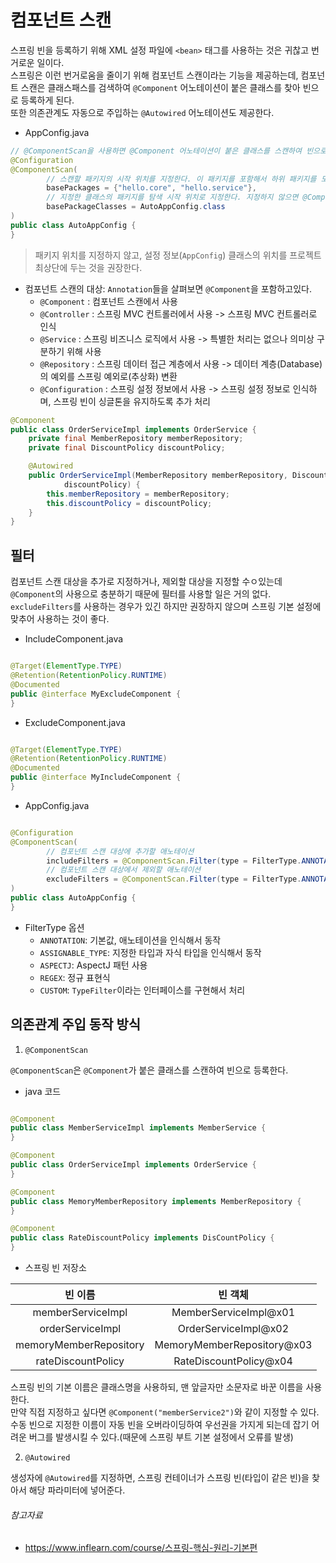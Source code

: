 # 컴포넌트 스캔

스프링 빈을 등록하기 위해 XML 설정 파일에 `<bean>` 태그를 사용하는 것은 귀찮고 번거로운 일이다.  
스프링은 이런 번거로움을 줄이기 위해 컴포넌트 스캔이라는 기능을 제공하는데, 컴포넌트 스캔은 클래스패스를 검색하여 `@Component` 어노테이션이 붙은 클래스를 찾아 빈으로 등록하게 된다.  
또한 의존관계도 자동으로 주입하는 `@Autowired` 어노테이션도 제공한다.

- AppConfig.java

```java
// @ComponentScan을 사용하면 @Component 어노테이션이 붙은 클래스를 스캔하여 빈으로 등록한다.  
@Configuration
@ComponentScan(
        // 스캔할 패키지의 시작 위치를 지정한다. 이 패키지를 포함해서 하위 패키지를 모두 스캔한다.
        basePackages = {"hello.core", "hello.service"},
        // 지정한 클래스의 패키지를 탐색 시작 위치로 지정한다. 지정하지 않으면 @ComponentScan이 붙은 설정 정보 클래스의 패키지가 시작 위치가 된다.
        basePackageClasses = AutoAppConfig.class
)
public class AutoAppConfig {
}
```

> 패키지 위치를 지정하지 않고, 설정 정보(`AppConfig`) 클래스의 위치를 프로젝트 최상단에 두는 것을 권장한다.

- 컴포넌트 스캔의 대상: `Annotation`들을 살펴보면 `@Component`을 포함하고있다.
    - `@Component` : 컴포넌트 스캔에서 사용
    - `@Controller` : 스프링 MVC 컨트롤러에서 사용 -> 스프링 MVC 컨트롤러로 인식
    - `@Service` : 스프링 비즈니스 로직에서 사용 -> 특별한 처리는 없으나 의미상 구분하기 위해 사용
    - `@Repository` : 스프링 데이터 접근 계층에서 사용 -> 데이터 계층(Database)의 예외를 스프링 예외로(추상화) 변환
    - `@Configuration` : 스프링 설정 정보에서 사용 -> 스프링 설정 정보로 인식하며, 스프링 빈이 싱글톤을 유지하도록 추가 처리

```java
@Component
public class OrderServiceImpl implements OrderService {
    private final MemberRepository memberRepository;
    private final DiscountPolicy discountPolicy;

    @Autowired
    public OrderServiceImpl(MemberRepository memberRepository, DiscountPolicy
            discountPolicy) {
        this.memberRepository = memberRepository;
        this.discountPolicy = discountPolicy;
    }
}
```

## 필터

컴포넌트 스캔 대상을 추가로 지정하거나, 제외할 대상을 지정할 수ㅇ있는데 `@Component`의 사용으로 충분하기 때문에 필터를 사용할 일은 거의 없다.  
`excludeFilters`를 사용하는 경우가 있긴 하지만 권장하지 않으며 스프링 기본 설정에 맞추어 사용하는 것이 좋다.

- IncludeComponent.java

```java

@Target(ElementType.TYPE)
@Retention(RetentionPolicy.RUNTIME)
@Documented
public @interface MyExcludeComponent {
}
```

- ExcludeComponent.java

```java

@Target(ElementType.TYPE)
@Retention(RetentionPolicy.RUNTIME)
@Documented
public @interface MyIncludeComponent {
}
```

- AppConfig.java

```java

@Configuration
@ComponentScan(
        // 컴포넌트 스캔 대상에 추가할 애노테이션
        includeFilters = @ComponentScan.Filter(type = FilterType.ANNOTATION, classes = MyIncludeComponent.class),
        // 컴포넌트 스캔 대상에서 제외할 애노테이션
        excludeFilters = @ComponentScan.Filter(type = FilterType.ANNOTATION, classes = MyExcludeComponent.class)
)
public class AutoAppConfig {
}
```

- FilterType 옵션
    - `ANNOTATION`: 기본값, 애노테이션을 인식해서 동작
    - `ASSIGNABLE_TYPE`: 지정한 타입과 자식 타입을 인식해서 동작
    - `ASPECTJ`: AspectJ 패턴 사용
    - `REGEX`: 정규 표현식
    - `CUSTOM`: `TypeFilter`이라는 인터페이스를 구현해서 처리

## 의존관계 주입 동작 방식

1. `@ComponentScan`

`@ComponentScan`은 `@Component`가 붙은 클래스를 스캔하여 빈으로 등록한다.

- java 코드

```java

@Component
public class MemberServiceImpl implements MemberService {
}

@Component
public class OrderServiceImpl implements OrderService {
}

@Component
public class MemoryMemberRepository implements MemberRepository {
}

@Component
public class RateDiscountPolicy implements DisCountPolicy {
}
```

- 스프링 빈 저장소

|          빈 이름          |            빈 객체            |
|:----------------------:|:--------------------------:|
|   memberServiceImpl    |   MemberServiceImpl@x01    |
|    orderServiceImpl    |    OrderServiceImpl@x02    |
| memoryMemberRepository | MemoryMemberRepository@x03 |
|   rateDiscountPolicy   |   RateDiscountPolicy@x04   |

스프링 빈의 기본 이름은 클래스명을 사용하되, 맨 앞글자만 소문자로 바꾼 이름을 사용한다.  
만약 직접 지정하고 싶다면 `@Component("memberService2")`와 같이 지정할 수 있다.  
수동 빈으로 지정한 이름이 자동 빈을 오버라이딩하여 우선권을 가지게 되는데 잡기 어려운 버그를 발생시킬 수 있다.(때문에 스프링 부트 기본 설정에서 오류를 발생)

2. `@Autowired`

생성자에 `@Autowired`를 지정하면, 스프링 컨테이너가 스프링 빈(타입이 같은 빈)을 찾아서 해당 파라미터에 넣어준다.

###### 참고자료

- https://www.inflearn.com/course/스프링-핵심-원리-기본편
